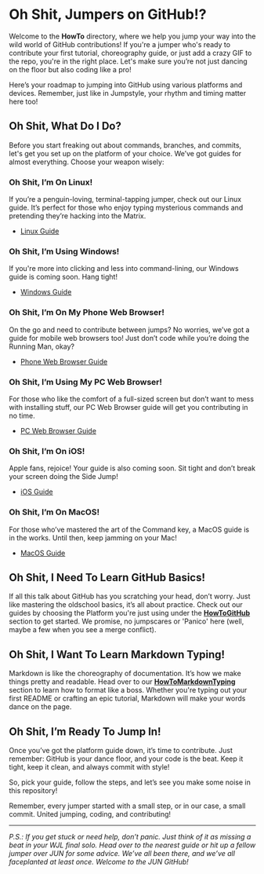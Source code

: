 # Oh Shit, Jumpers on GitHub!?

Welcome to the **HowTo** directory, where we help you jump your way into the wild world of GitHub contributions! If you're a jumper who's ready to contribute your first tutorial, choreography guide, or just add a crazy GIF to the repo, you're in the right place. Let's make sure you’re not just dancing on the floor but also coding like a pro!

Here’s your roadmap to jumping into GitHub using various platforms and devices. Remember, just like in Jumpstyle, your rhythm and timing matter here too!

## Oh Shit, What Do I Do?

Before you start freaking out about commands, branches, and commits, let's get you set up on the platform of your choice. We’ve got guides for almost everything. Choose your weapon wisely:

### Oh Shit, I’m On Linux!

If you’re a penguin-loving, terminal-tapping jumper, check out our Linux guide. It’s perfect for those who enjoy typing mysterious commands and pretending they’re hacking into the Matrix.

- [Linux Guide](./Linux)

### Oh Shit, I’m Using Windows!

If you're more into clicking and less into command-lining, our Windows guide is coming soon. Hang tight!

- [Windows Guide](./Windows)

### Oh Shit, I’m On My Phone Web Browser!

On the go and need to contribute between jumps? No worries, we’ve got a guide for mobile web browsers too! Just don’t code while you’re doing the Running Man, okay?

- [Phone Web Browser Guide](./Browser/Phone)

### Oh Shit, I’m Using My PC Web Browser!

For those who like the comfort of a full-sized screen but don’t want to mess with installing stuff, our PC Web Browser guide will get you contributing in no time.

- [PC Web Browser Guide](./Browser/PC)

### Oh Shit, I’m On iOS!

Apple fans, rejoice! Your guide is also coming soon. Sit tight and don’t break your screen doing the Side Jump!

- [iOS Guide](./iOS)

### Oh Shit, I’m On MacOS!

For those who’ve mastered the art of the Command key, a MacOS guide is in the works. Until then, keep jamming on your Mac!

- [MacOS Guide](./MacOS)

## Oh Shit, I Need To Learn GitHub Basics!

If all this talk about GitHub has you scratching your head, don’t worry. Just like mastering the oldschool basics, it’s all about practice. Check out our guides by choosing the Platform you're just using under the [**HowToGitHub**](./Browser/HowToGitHub.md) section to get started. We promise, no jumpscares or 'Panico' here (well, maybe a few when you see a merge conflict).

## Oh Shit, I Want To Learn Markdown Typing!

Markdown is like the choreography of documentation. It’s how we make things pretty and readable. Head over to our [**HowToMarkdownTyping**](./Browser/HowToMarkdownTyping.md) section to learn how to format like a boss. Whether you're typing out your first README or crafting an epic tutorial, Markdown will make your words dance on the page.

## Oh Shit, I’m Ready To Jump In!

Once you’ve got the platform guide down, it’s time to contribute. Just remember: GitHub is your dance floor, and your code is the beat. Keep it tight, keep it clean, and always commit with style!

So, pick your guide, follow the steps, and let’s see you make some noise in this repository! 

Remember, every jumper started with a small step, or in our case, a small commit. United jumping, coding, and contributing!

---

*P.S.: If you get stuck or need help, don’t panic. Just think of it as missing a beat in your WJL final solo. Head over to the nearest guide or hit up a fellow jumper over JUN for some advice. We’ve all been there, and we’ve all faceplanted at least once. Welcome to the JUN GitHub!*
